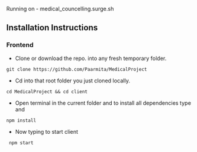 Running on - medical_councelling.surge.sh


## Installation Instructions
### Frontend
* Clone or download the repo. into any fresh temporary folder.
```
git clone https://github.com/Paarmita/MedicalProject
```
* Cd into that root folder you just cloned locally.
```
cd MedicalProject && cd client
```
* Open terminal in the current folder and to install all dependencies type and 
```
npm install
```
* Now typing to start client 
``` 
 npm start
 ```

 